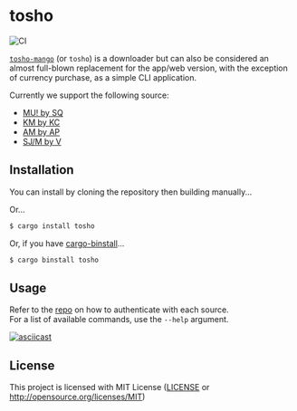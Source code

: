# tosho

![CI](https://github.com/noaione/tosho-mango/actions/workflows/ci.yml/badge.svg)

[`tosho-mango`](tosho) (or `tosho`) is a downloader but can also be considered an almost full-blown replacement for the app/web version, with the exception of currency purchase, as a simple CLI application.

Currently we support the following source:
- [MU! by SQ](https://crates.io/crates/tosho-musq)
- [KM by KC](https://crates.io/crates/tosho-kmkc)
- [AM by AP](https://crates.io/crates/tosho-amap)
- [SJ/M by V](https://crates.io/crates/tosho-sjv)

## Installation

You can install by cloning the repository then building manually...

Or...

```bash
$ cargo install tosho
```

Or, if you have [cargo-binstall](https://github.com/cargo-bins/cargo-binstall)...

```bash
$ cargo binstall tosho
```

## Usage

Refer to the [repo](tosho) on how to authenticate with each source.<br />
For a list of available commands, use the `--help` argument.

[![asciicast](https://asciinema.org/a/636303.svg)](https://asciinema.org/a/636303)

## License

This project is licensed with MIT License ([LICENSE](https://github.com/noaione/tosho-mango/blob/master/LICENSE) or http://opensource.org/licenses/MIT)

[tosho]: https://github.com/noaione/tosho-mango
